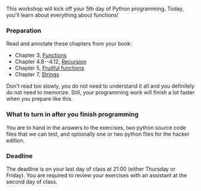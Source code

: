 This workshop will kick off your 5th day of Python programming. Today, you'll
learn about everything about functions!

### Preparation

Read and annotate these chapters from your book:

* Chapter 3, [Functions](http://www.greenteapress.com/thinkpython/html/thinkpython004.html)
* Chapter 4.8--4.12, [Recursion](http://www.greenteapress.com/thinkpython/html/thinkpython006.html#toc59)
* Chapter 5, [Fruitful functions](http://www.greenteapress.com/thinkpython/html/thinkpython007.html)
* Chapter 7, [Strings](http://www.greenteapress.com/thinkpython/html/thinkpython009.html)

Don't read too slowly, you do not need to understand it all and you definitely
do not need to memorize. Still, your programming work will finish a lot faster
when you prepare like this.

### What to turn in after you finish programming

You are to hand in the answers to the exercises, two python source code files
that we can test, and optionally one or two python files for the hacker edition.

### Deadline

The deadline is on your last day of class at 21:00 (either Thursday or Friday). You are required to review your exercises with an assistant at the second day of class.
